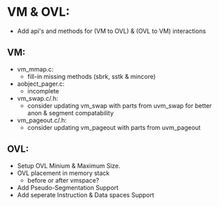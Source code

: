 # VM & OVL:
- Add api's and methods for (VM to OVL) & (OVL to VM) interactions

## VM:
- vm_mmap.c:
	- fill-in missing methods (sbrk, sstk & mincore)
- aobject_pager.c:
	- incomplete
- vm_swap.c/.h:
	- consider updating vm_swap with parts from uvm_swap for better anon & segment compatability
- vm_pageout.c/.h:
	- consider updating vm_pageout with parts from uvm_pageout
	
## OVL:
- Setup OVL Minium & Maximum Size.
- OVL placement in memory stack
	- before or after vmspace?
- Add Pseudo-Segmentation Support
- Add seperate Instruction & Data spaces Support